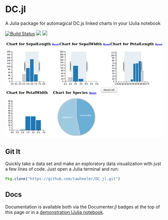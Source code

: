 # DC.jl
A Julia package for automagical DC.js linked charts in your IJulia notebook



[![Build Status](https://travis-ci.org/tawheeler/DC.jl.svg?branch=master)](https://travis-ci.org/tawheeler/DC.jl)
[![](https://img.shields.io/badge/docs-stable-blue.svg)](https://tawheeler.github.io/DC.jl/stable)
[![](https://img.shields.io/badge/docs-latest-blue.svg)](https://tawheeler.github.io/DC.jl/latest)

![Brushing and linking provided by DC.js](/docs/figures/demo002.png)

## Git It

Quickly take a data set and make an exploratory data visualization with just a few lines of code. Just open a Julia terminal and run:
```julia
Pkg.clone("https://github.com/tawheeler/DC.jl.git")
```

## Docs

Documentation is available both via the Documenter.jl badges at the top of this page or in a [demonstration IJulia notebook](http://nbviewer.ipython.org/github/tawheeler/DC.jl/blob/master/docs/DC.ipynb).
